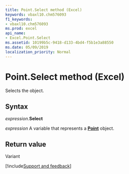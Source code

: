 ```yaml
---
title: Point.Select method (Excel)
keywords: vbaxl10.chm576093
f1_keywords:
- vbaxl10.chm576093
ms.prod: excel
api_name:
- Excel.Point.Select
ms.assetid: 10199b5c-9418-d133-4bd4-f5b1e3a88550
ms.date: 05/09/2019
localization_priority: Normal
---
```



# Point.Select method (Excel)

Selects the object.


## Syntax

_expression_.**Select**

_expression_ A variable that represents a **[Point](Excel.Point(object).md)** object.


## Return value

Variant




[!include[Support and feedback](~/includes/feedback-boilerplate.md)]